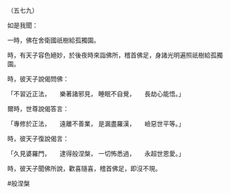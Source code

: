 （五七九）

如是我聞：

一時，佛在舍衛國祇樹給孤獨園。

時，有天子容色絕妙，於後夜時來詣佛所，稽首佛足，身諸光明遍照祇樹給孤獨園。

時，彼天子說偈問佛：

「不習近正法，　　樂著諸邪見，
睡眠不自覺，　　長劫心能悟。」

爾時，世尊說偈答言：

「專修於正法，　　遠離不善業，
是漏盡羅漢，　　嶮惡世平等。」

時，彼天子復說偈言：

「久見婆羅門，　　逮得般涅槃，
一切怖悉過，　　永超世恩愛。」

時，彼天子聞佛所說，歡喜隨喜，稽首佛足，即沒不現。



#般涅槃
